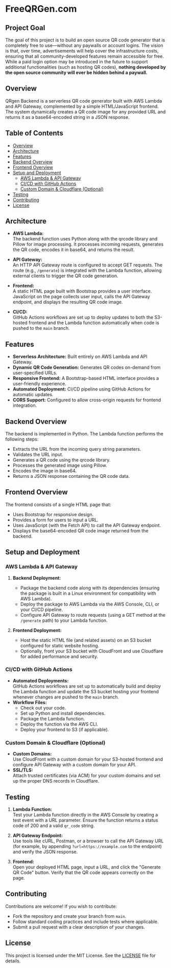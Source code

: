 # FreeQRGen.com

## Project Goal

The goal of this project is to build an open source QR code generator that is completely free to use—without any paywalls or account logins. The vision is that, over time, advertisements will help cover the infrastructure costs, ensuring that all community-developed features remain accessible for free. While a paid login option may be introduced in the future to support additional functionalities (such as hosting QR codes), **nothing developed by the open source community will ever be hidden behind a paywall.**

## Overview

QRgen Backend is a serverless QR code generator built with AWS Lambda and API Gateway, complemented by a simple HTML/JavaScript frontend. The system dynamically creates a QR code image for any provided URL and returns it as a base64-encoded string in a JSON response.

## Table of Contents

- [Overview](#overview)
- [Architecture](#architecture)
- [Features](#features)
- [Backend Overview](#backend-overview)
- [Frontend Overview](#frontend-overview)
- [Setup and Deployment](#setup-and-deployment)
  - [AWS Lambda & API Gateway](#aws-lambda--api-gateway)
  - [CI/CD with GitHub Actions](#cicd-with-github-actions)
  - [Custom Domain & Cloudflare (Optional)](#custom-domain--cloudflare-optional)
- [Testing](#testing)
- [Contributing](#contributing)
- [License](#license)

## Architecture

- **AWS Lambda:**  
  The backend function uses Python along with the qrcode library and Pillow for image processing. It processes incoming requests, generates the QR code, encodes it in base64, and returns the result.

- **API Gateway:**  
  An HTTP API Gateway route is configured to accept GET requests. The route (e.g., `/generate`) is integrated with the Lambda function, allowing external clients to trigger the QR code generation.

- **Frontend:**  
  A static HTML page built with Bootstrap provides a user interface. JavaScript on the page collects user input, calls the API Gateway endpoint, and displays the resulting QR code image.

- **CI/CD:**  
  GitHub Actions workflows are set up to deploy updates to both the S3-hosted frontend and the Lambda function automatically when code is pushed to the `main` branch.

## Features

- **Serverless Architecture:** Built entirely on AWS Lambda and API Gateway.
- **Dynamic QR Code Generation:** Generates QR codes on-demand from user-specified URLs.
- **Responsive Frontend:** A Bootstrap-based HTML interface provides a user-friendly experience.
- **Automated Deployment:** CI/CD pipeline using GitHub Actions for automatic updates.
- **CORS Support:** Configured to allow cross-origin requests for frontend integration.

## Backend Overview

The backend is implemented in Python. The Lambda function performs the following steps:
- Extracts the URL from the incoming query string parameters.
- Validates the URL input.
- Generates a QR code using the qrcode library.
- Processes the generated image using Pillow.
- Encodes the image in base64.
- Returns a JSON response containing the QR code data.

## Frontend Overview

The frontend consists of a single HTML page that:
- Uses Bootstrap for responsive design.
- Provides a form for users to input a URL.
- Uses JavaScript (with the Fetch API) to call the API Gateway endpoint.
- Displays the base64-encoded QR code image returned from the backend.

## Setup and Deployment

### AWS Lambda & API Gateway

1. **Backend Deployment:**  
   - Package the backend code along with its dependencies (ensuring the package is built in a Linux environment for compatibility with AWS Lambda).
   - Deploy the package to AWS Lambda via the AWS Console, CLI, or your CI/CD pipeline.
   - Configure API Gateway to route requests (using a GET method at the `/generate` path) to your Lambda function.

2. **Frontend Deployment:**  
   - Host the static HTML file (and related assets) on an S3 bucket configured for static website hosting.
   - Optionally, front your S3 bucket with CloudFront and use Cloudflare for added performance and security.

### CI/CD with GitHub Actions

- **Automated Deployments:**  
  GitHub Actions workflows are set up to automatically build and deploy the Lambda function and update the S3 bucket hosting your frontend whenever changes are pushed to the `main` branch.
- **Workflow Files:**  
  - Check out your code.
  - Set up Python and install dependencies.
  - Package the Lambda function.
  - Deploy the function via the AWS CLI.
  - Deploy your frontend to S3 (if applicable).

### Custom Domain & Cloudflare (Optional)

- **Custom Domains:**  
  Use CloudFront with a custom domain for your S3-hosted frontend and configure API Gateway with a custom domain for your API.
- **SSL/TLS:**  
  Attach trusted certificates (via ACM) for your custom domains and set up the proper DNS records in Cloudflare.

## Testing

1. **Lambda Function:**  
   Test your Lambda function directly in the AWS Console by creating a test event with a URL parameter. Ensure the function returns a status code of 200 and a valid `qr_code` string.

2. **API Gateway Endpoint:**  
   Use tools like cURL, Postman, or a browser to call the API Gateway URL (for example, by appending `?url=https://example.com` to the endpoint) and verify the JSON response.

3. **Frontend:**  
   Open your deployed HTML page, input a URL, and click the "Generate QR Code" button. Verify that the QR code appears correctly on the page.

## Contributing

Contributions are welcome! If you wish to contribute:
- Fork the repository and create your branch from `main`.
- Follow standard coding practices and include tests where applicable.
- Submit a pull request with a clear description of your changes.

## License

This project is licensed under the MIT License. See the [LICENSE](LICENSE) file for details.
